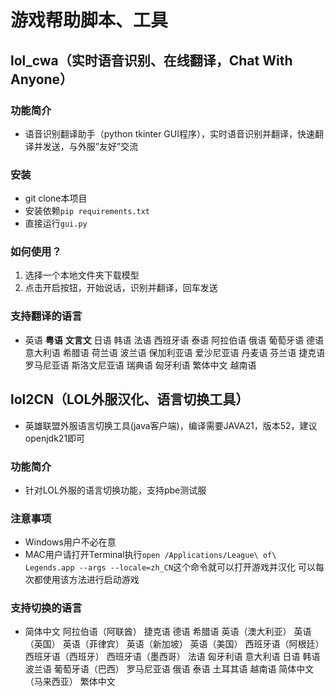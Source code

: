 # 游戏帮助脚本、工具

## lol_cwa（实时语音识别、在线翻译，Chat With Anyone）

### 功能简介
* 语音识别翻译助手（python tkinter GUI程序），实时语音识别并翻译，快速翻译并发送，与外服”友好”交流

### 安装
* git clone本项目
* 安装依赖`pip requirements.txt`
* 直接运行`gui.py`

### 如何使用？
1. 选择一个本地文件夹下载模型
2. 点击开启按钮，开始说话，识别并翻译，回车发送

### 支持翻译的语言
* 英语
**粤语**
**文言文**
日语
韩语
法语
西班牙语
泰语
阿拉伯语
俄语
葡萄牙语
德语
意大利语
希腊语
荷兰语
波兰语
保加利亚语
爱沙尼亚语
丹麦语
芬兰语
捷克语
罗马尼亚语
斯洛文尼亚语
瑞典语
匈牙利语
繁体中文
越南语

## lol2CN（LOL外服汉化、语言切换工具）

* 英雄联盟外服语言切换工具(java客户端)，编译需要JAVA21，版本52，建议openjdk21即可

### 功能简介
* 针对LOL外服的语言切换功能，支持pbe测试服

### 注意事项
* Windows用户不必在意
* MAC用户请打开Terminal执行`open /Applications/League\ of\ Legends.app --args --locale=zh_CN`这个命令就可以打开游戏并汉化
可以每次都使用该方法进行启动游戏

### 支持切换的语言
* 简体中文 
  阿拉伯语（阿联酋）
  捷克语
  德语
  希腊语
  英语（澳大利亚）
  英语（英国）
  英语（菲律宾）
  英语（新加坡）
  英语（美国）
  西班牙语（阿根廷）
  西班牙语（西班牙）
  西班牙语（墨西哥）
  法语
  匈牙利语
  意大利语
  日语
  韩语
  波兰语
  葡萄牙语（巴西）
  罗马尼亚语
  俄语
  泰语
  土耳其语
  越南语
  简体中文（马来西亚）
  繁体中文